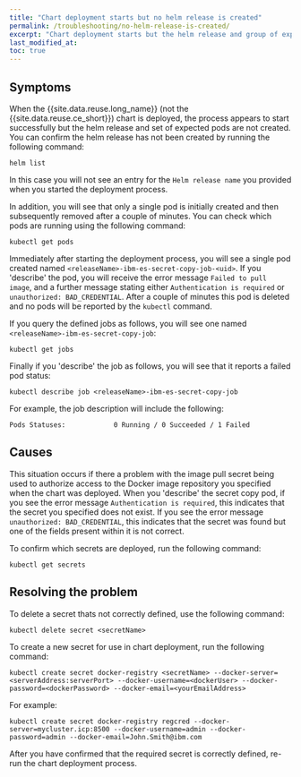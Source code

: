 ```yaml
---
title: "Chart deployment starts but no helm release is created"
permalink: /troubleshooting/no-helm-release-is-created/
excerpt: "Chart deployment starts but the helm release and group of expected pods are not created"
last_modified_at:
toc: true
---
```


## Symptoms

When the {{site.data.reuse.long_name}} (not the {{site.data.reuse.ce_short}}) chart is deployed, the process appears to start successfully but the helm release and set of expected pods are not created. You can confirm the helm release has not been created by running the following command:

```
helm list
```

In this case you will not see an entry for the `Helm release name` you provided when you started the deployment process.

In addition, you will see that only a single pod is initially created and then subsequently removed after a couple of minutes. You can check which pods are running using the following command:

```
kubectl get pods
```

Immediately after starting the deployment process, you will see a single pod created named `<releaseName>-ibm-es-secret-copy-job-<uid>`. If you 'describe' the pod, you will receive the error message `Failed to pull image`, and a further message stating either `Authentication is required` or `unauthorized: BAD_CREDENTIAL`. After a couple of minutes this pod is deleted and no pods will be reported by the `kubectl` command.

If you query the defined jobs as follows, you will see one named `<releaseName>-ibm-es-secret-copy-job`:

```
kubectl get jobs
```

Finally if you 'describe' the job as follows, you will see that it reports a failed pod status:

```
kubectl describe job <releaseName>-ibm-es-secret-copy-job
```

For example, the job description will include the following:

```
Pods Statuses:            0 Running / 0 Succeeded / 1 Failed
```

## Causes

This situation occurs if there a problem with the image pull secret being used to authorize access to the Docker image repository you specified when the chart was deployed. When you 'describe' the secret copy pod, if you see the error message `Authentication is required`, this indicates that the secret you specified does not exist. If you see the error message `unauthorized: BAD_CREDENTIAL`, this indicates that the secret was found but one of the fields present within it is not correct.

To confirm which secrets are deployed, run the following command:

```
kubectl get secrets
```

## Resolving the problem

To delete a secret thats not correctly defined, use the following command:

```
kubectl delete secret <secretName>
```

To create a new secret for use in chart deployment, run the following command:

```
kubectl create secret docker-registry <secretName> --docker-server=<serverAddress:serverPort> --docker-username=<dockerUser> --docker-password=<dockerPassword> --docker-email=<yourEmailAddress>
```

For example:

```
kubectl create secret docker-registry regcred --docker-server=mycluster.icp:8500 --docker-username=admin --docker-password=admin --docker-email=John.Smith@ibm.com
```

After you have confirmed that the required secret is correctly defined, re-run the chart deployment process.
